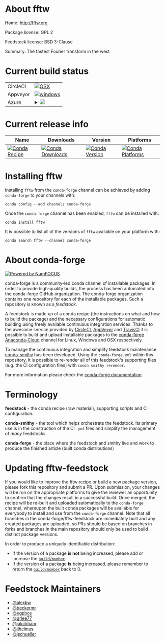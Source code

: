 About fftw
==========

Home: http://fftw.org

Package license: GPL 2

Feedstock license: BSD 3-Clause

Summary: The fastest Fourier transform in the west.



Current build status
====================


<table><tr>
    <td>CircleCI</td>
    <td>
      <a href="https://circleci.com/gh/conda-forge/fftw-feedstock">
        <img alt="OSX" src="https://img.shields.io/circleci/project/github/conda-forge/fftw-feedstock/master.svg?label=OSX">
      </a>
    </td>
  </tr><tr>
    <td>Appveyor</td>
    <td>
      <a href="https://ci.appveyor.com/project/conda-forge/fftw-feedstock/branch/master">
        <img alt="windows" src="https://img.shields.io/appveyor/ci/conda-forge/fftw-feedstock/master.svg?label=Windows">
      </a>
    </td>
  </tr>
    
  <tr>
    <td>Azure</td>
    <td>
      <details>
        <summary>
          <a href="https://dev.azure.com/conda-forge/feedstock-builds/_build/latest?definitionId=298&branchName=master">
            <img src="https://dev.azure.com/conda-forge/feedstock-builds/_apis/build/status/fftw-feedstock?branchName=master">
          </a>
        </summary>
        <table>
          <thead><tr><th>Variant</th><th>Status</th></tr></thead>
          <tbody><tr>
              <td>linux</td>
              <td>
                <a href="https://dev.azure.com/conda-forge/feedstock-builds/_build/latest?definitionId=298&branchName=master">
                  <img src="https://dev.azure.com/conda-forge/feedstock-builds/_apis/build/status/fftw-feedstock?branchName=master&jobName=linux&configuration=linux_" alt="variant">
                </a>
              </td>
            </tr><tr>
              <td>osx</td>
              <td>
                <a href="https://dev.azure.com/conda-forge/feedstock-builds/_build/latest?definitionId=298&branchName=master">
                  <img src="https://dev.azure.com/conda-forge/feedstock-builds/_apis/build/status/fftw-feedstock?branchName=master&jobName=osx&configuration=osx_" alt="variant">
                </a>
              </td>
            </tr><tr>
              <td>win_c_compilervs2008</td>
              <td>
                <a href="https://dev.azure.com/conda-forge/feedstock-builds/_build/latest?definitionId=298&branchName=master">
                  <img src="https://dev.azure.com/conda-forge/feedstock-builds/_apis/build/status/fftw-feedstock?branchName=master&jobName=win&configuration=win_c_compilervs2008" alt="variant">
                </a>
              </td>
            </tr><tr>
              <td>win_c_compilervs2015</td>
              <td>
                <a href="https://dev.azure.com/conda-forge/feedstock-builds/_build/latest?definitionId=298&branchName=master">
                  <img src="https://dev.azure.com/conda-forge/feedstock-builds/_apis/build/status/fftw-feedstock?branchName=master&jobName=win&configuration=win_c_compilervs2015" alt="variant">
                </a>
              </td>
            </tr>
          </tbody>
        </table>
      </details>
    </td>
  </tr>
</table>

Current release info
====================

| Name | Downloads | Version | Platforms |
| --- | --- | --- | --- |
| [![Conda Recipe](https://img.shields.io/badge/recipe-fftw-green.svg)](https://anaconda.org/conda-forge/fftw) | [![Conda Downloads](https://img.shields.io/conda/dn/conda-forge/fftw.svg)](https://anaconda.org/conda-forge/fftw) | [![Conda Version](https://img.shields.io/conda/vn/conda-forge/fftw.svg)](https://anaconda.org/conda-forge/fftw) | [![Conda Platforms](https://img.shields.io/conda/pn/conda-forge/fftw.svg)](https://anaconda.org/conda-forge/fftw) |

Installing fftw
===============

Installing `fftw` from the `conda-forge` channel can be achieved by adding `conda-forge` to your channels with:

```
conda config --add channels conda-forge
```

Once the `conda-forge` channel has been enabled, `fftw` can be installed with:

```
conda install fftw
```

It is possible to list all of the versions of `fftw` available on your platform with:

```
conda search fftw --channel conda-forge
```


About conda-forge
=================

[![Powered by NumFOCUS](https://img.shields.io/badge/powered%20by-NumFOCUS-orange.svg?style=flat&colorA=E1523D&colorB=007D8A)](http://numfocus.org)

conda-forge is a community-led conda channel of installable packages.
In order to provide high-quality builds, the process has been automated into the
conda-forge GitHub organization. The conda-forge organization contains one repository
for each of the installable packages. Such a repository is known as a *feedstock*.

A feedstock is made up of a conda recipe (the instructions on what and how to build
the package) and the necessary configurations for automatic building using freely
available continuous integration services. Thanks to the awesome service provided by
[CircleCI](https://circleci.com/), [AppVeyor](https://www.appveyor.com/)
and [TravisCI](https://travis-ci.org/) it is possible to build and upload installable
packages to the [conda-forge](https://anaconda.org/conda-forge)
[Anaconda-Cloud](https://anaconda.org/) channel for Linux, Windows and OSX respectively.

To manage the continuous integration and simplify feedstock maintenance
[conda-smithy](https://github.com/conda-forge/conda-smithy) has been developed.
Using the ``conda-forge.yml`` within this repository, it is possible to re-render all of
this feedstock's supporting files (e.g. the CI configuration files) with ``conda smithy rerender``.

For more information please check the [conda-forge documentation](https://conda-forge.org/docs/).

Terminology
===========

**feedstock** - the conda recipe (raw material), supporting scripts and CI configuration.

**conda-smithy** - the tool which helps orchestrate the feedstock.
                   Its primary use is in the construction of the CI ``.yml`` files
                   and simplify the management of *many* feedstocks.

**conda-forge** - the place where the feedstock and smithy live and work to
                  produce the finished article (built conda distributions)


Updating fftw-feedstock
=======================

If you would like to improve the fftw recipe or build a new
package version, please fork this repository and submit a PR. Upon submission,
your changes will be run on the appropriate platforms to give the reviewer an
opportunity to confirm that the changes result in a successful build. Once
merged, the recipe will be re-built and uploaded automatically to the
`conda-forge` channel, whereupon the built conda packages will be available for
everybody to install and use from the `conda-forge` channel.
Note that all branches in the conda-forge/fftw-feedstock are
immediately built and any created packages are uploaded, so PRs should be based
on branches in forks and branches in the main repository should only be used to
build distinct package versions.

In order to produce a uniquely identifiable distribution:
 * If the version of a package **is not** being increased, please add or increase
   the [``build/number``](https://conda.io/docs/user-guide/tasks/build-packages/define-metadata.html#build-number-and-string).
 * If the version of a package **is** being increased, please remember to return
   the [``build/number``](https://conda.io/docs/user-guide/tasks/build-packages/define-metadata.html#build-number-and-string)
   back to 0.

Feedstock Maintainers
=====================

* [@alexbw](https://github.com/alexbw/)
* [@beckermr](https://github.com/beckermr/)
* [@egpbos](https://github.com/egpbos/)
* [@grlee77](https://github.com/grlee77/)
* [@jakirkham](https://github.com/jakirkham/)
* [@jjhelmus](https://github.com/jjhelmus/)
* [@jschueller](https://github.com/jschueller/)


